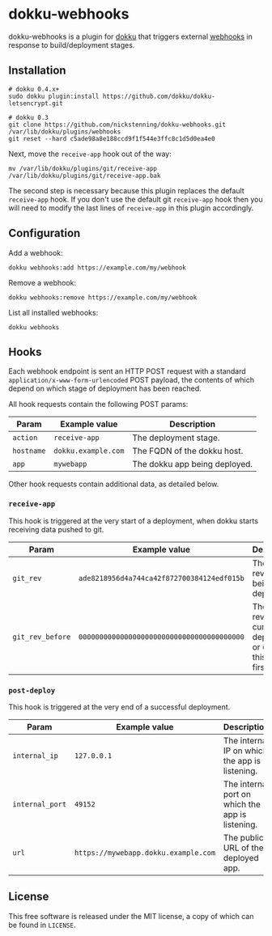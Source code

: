 # dokku-webhooks

dokku-webhooks is a plugin for [dokku](https://github.com/progrium/dokku) that
triggers external [webhooks](https://en.wikipedia.org/wiki/Webhook) in response
to build/deployment stages.

## Installation


```shell
# dokku 0.4.x+
sudo dokku plugin:install https://github.com/dokku/dokku-letsencrypt.git

# dokku 0.3
git clone https://github.com/nickstenning/dokku-webhooks.git /var/lib/dokku/plugins/webhooks
git reset --hard c5ade98a8e188ccd9f1f544e3ffc8c1d5d0ea4e0
```

Next, move the `receive-app` hook out of the way:

```shell
mv /var/lib/dokku/plugins/git/receive-app /var/lib/dokku/plugins/git/receive-app.bak
```

The second step is necessary because this plugin replaces the default
`receive-app` hook. If you don't use the default git `receive-app` hook then you
will need to modify the last lines of `receive-app` in this plugin accordingly.

## Configuration

Add a webhook:

    dokku webhooks:add https://example.com/my/webhook

Remove a webhook:

    dokku webhooks:remove https://example.com/my/webhook

List all installed webhooks:

    dokku webhooks

## Hooks

Each webhook endpoint is sent an HTTP POST request with a standard
`application/x-www-form-urlencoded` POST payload, the contents of which depend
on which stage of deployment has been reached.

All hook requests contain the following POST params:

Param            | Example value        | Description
---------------- | -------------------- | ------------------------------
`action`         | `receive-app`        | The deployment stage.
`hostname`       | `dokku.example.com`  | The FQDN of the dokku host.
`app`            | `mywebapp`           | The dokku app being deployed.

Other hook requests contain additional data, as detailed below.

### `receive-app`

This hook is triggered at the very start of a deployment, when dokku starts
receiving data pushed to git.

Param            | Example value                              | Description
---------------- | ------------------------------------------ | ----------------------------------------------------------------------------
`git_rev`        | `ade8218956d4a744ca42f872700384124edf015b` | The git revision being deployed.
`git_rev_before` | `0000000000000000000000000000000000000000` | The git revision currently deployed, or `0{40}` if this is the first deploy.

### `post-deploy`

This hook is triggered at the very end of a successful deployment.

Param            | Example value                         | Description
---------------- | ------------------------------------- | ------------------------------------------------
`internal_ip`    | `127.0.0.1`                           | The internal IP on which the app is listening.
`internal_port`  | `49152`                               | The internal port on which the app is listening.
`url`            | `https://mywebapp.dokku.example.com`  | The public URL of the deployed app.

## License

This free software is released under the MIT license, a copy of which can be
found in `LICENSE`.
